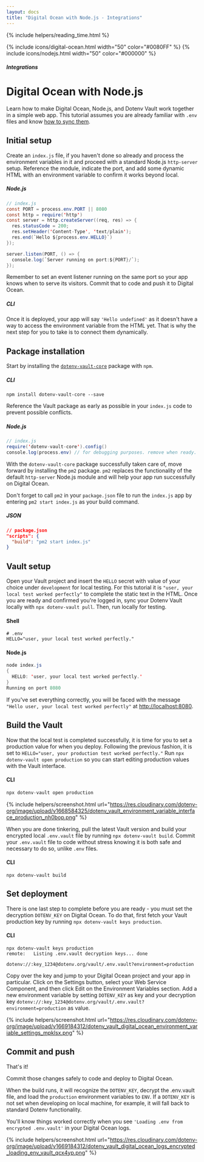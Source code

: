 ```yaml
---
layout: docs
title: "Digital Ocean with Node.js - Integrations"
---
```


{% include helpers/reading_time.html %}

{% include icons/digital-ocean.html width="50" color="#0080FF" %}
{% include icons/nodejs.html width="50" color="#000000" %}

##### Integrations
# __Digital Ocean with Node.js__

Learn how to make Digital Ocean, Node.js, and Dotenv Vault work together in a simple web app. This tutorial assumes you are already familiar with `.env` files and know [how to sync them](/docs/tutorials/sync).

## Initial setup
Create an `index.js` file, if you haven't done so already and process the environment variables in it and proceed with a standard Node.js `http-server` setup. Reference the module, indicate the port, and add some dynamic HTML with an environment variable to confirm it works beyond local.

##### Node.js
```Java
// index.js
const PORT = process.env.PORT || 8080
const http = require('http')
const server = http.createServer((req, res) => {
  res.statusCode = 200;
  res.setHeader('Content-Type', 'text/plain');
  res.end(`Hello ${process.env.HELLO}`)
});

server.listen(PORT, () => {
  console.log(`Server running on port:${PORT}/`);
});
```
Remember to set an event listener running on the same port so your app knows when to serve its visitors. Commit that to code and push it to Digital Ocean.

##### CLI
Once it is deployed, your app will say `'Hello undefined'` as it doesn't have a way to access the environment variable from the HTML yet. That is why the next step for you to take is to connect them dynamically.

## Package installation
Start by installing the [`dotenv-vault-core`](https://github.com/dotenv-org/dotenv-vault-core) package with `npm`.

##### CLI
```shell
npm install dotenv-vault-core --save
```

Reference the Vault package as early as possible in your `index.js` code to prevent possible conflicts.

##### Node.js
```Java
// index.js
require('dotenv-vault-core').config()
console.log(process.env) // for debugging purposes. remove when ready.
```

With the `dotenv-vault-core` package successfully taken care of, move forward by installing the `pm2` package. `pm2` replaces the functionality of the default `http-server` Node.js module and will help your app run successfully on Digital Ocean.

Don't forget to call `pm2` in your `package.json` file to run the `index.js` app by entering `pm2 start index.js` as your build command.

##### JSON
```json
// package.json
"scripts": {
  "build": "pm2 start index.js"
}
```

## Vault setup
Open your Vault project and insert the `HELLO` secret with value of your choice under `development` for local testing. For this tutorial it is `"user, your local test worked perfectly"` to complete the static text in the HTML. Once you are ready and confirmed you're logged in, sync your Dotenv Vault locally with `npx dotenv-vault pull`. Then, run locally for testing.

#### Shell
```shell
# .env
HELLO="user, your local test worked perfectly."
```


#### Node.js
```Java
node index.js
{
  HELLO: 'user, your local test worked perfectly.'
}
Running on port 8080
```

If you've set everything correctly, you will be faced with the message `"Hello user, your local test worked perfectly"` at [http://localhost:8080](http://localhost:8080).

## Build the Vault
Now that the local test is completed successfully, it is time for you to set a production value for when you deploy. Following the previous fashion, it is set to `HELLO="user, your production test worked perfectly."` Run `npx dotenv-vault open production` so you can start editing production values with the Vault interface.

#### CLI
```Java
npx dotenv-vault open production
```

{% include helpers/screenshot.html url="https://res.cloudinary.com/dotenv-org/image/upload/v1668584325/dotenv_vault_environment_variable_interface_production_nh0bop.png" %}

When you are done tinkering, pull the latest Vault version and build your encrypted local `.env.vault` file by running `npx dotenv-vault build`. Commit your `.env.vault` file to code without stress knowing it is both safe and necessary to do so, unlike `.env` files.

#### CLI
```shell
npx dotenv-vault build
```

## Set deployment

There is one last step to complete before you are ready - you must set the decryption `DOTENV_KEY` on Digital Ocean. To do that, first fetch your Vault production key by running `npx dotenv-vault keys production`.

#### CLI
```shell
npx dotenv-vault keys production
remote:   Listing .env.vault decryption keys... done

dotenv://:key_1234@dotenv.org/vault/.env.vault?environment=production
```

Copy over the key and jump to your Digital Ocean project and your app in particular. Click on the Settings button, select your Web Service Component, and then click Edit on the Environment Variables section. Add a new environment variable by setting `DOTENV_KEY` as key and your decryption key `dotenv://:key_1234@dotenv.org/vault/.env.vault?environment=production` as value.

{% include helpers/screenshot.html url="https://res.cloudinary.com/dotenv-org/image/upload/v1669184312/dotenv_vault_digital_ocean_environment_variable_settings_mpklsx.png" %}

## Commit and push

That's it!

Commit those changes safely to code and deploy to Digital Ocean.

When the build runs, it will recognize the `DOTENV_KEY`, decrypt the .env.vault file, and load the `production` environment variables to `ENV`. If a `DOTENV_KEY` is not set when developing on local machine, for example, it will fall back to standard Dotenv functionality.

You'll know things worked correctly when you see `'Loading .env from encrypted .env.vault'` in your Digital Ocean logs.

{% include helpers/screenshot.html url="https://res.cloudinary.com/dotenv-org/image/upload/v1669184312/dotenv_vault_digital_ocean_logs_encrypted_loading_env_vault_qcx4yp.png" %}
